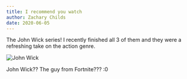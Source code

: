 ```yaml
---
title: I recommend you watch
author: Zachary Childs
date: 2020-06-05
---
```


The John Wick series! I recently finished all 3 of them and they were a refreshing take on the action genre.

![John Wick](https://www.indiewire.com/wp-content/uploads/2019/05/07956f40-77c4-11e9-9073-657a85982e73.jpg)

John Wick??  The guy from Fortnite???  :0
